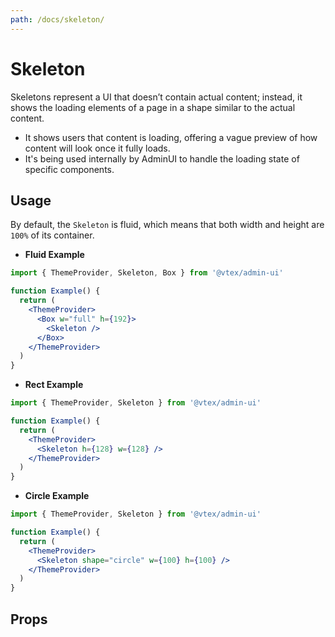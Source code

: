 ```yaml
---
path: /docs/skeleton/
---
```


# Skeleton

Skeletons represent a UI that doesn’t contain actual content; instead, it shows the loading elements of a page in a shape similar to the actual content.

- It shows users that content is loading, offering a vague preview of how content will look once it fully loads.
- It's being used internally by AdminUI to handle the loading state of specific components.

## Usage

By default, the `Skeleton` is fluid, which means that both width and height are `100%` of its container.

- **Fluid Example**

```jsx
import { ThemeProvider, Skeleton, Box } from '@vtex/admin-ui'

function Example() {
  return (
    <ThemeProvider>
      <Box w="full" h={192}>
        <Skeleton />
      </Box>
    </ThemeProvider>
  )
}
```

- **Rect Example**

```jsx
import { ThemeProvider, Skeleton } from '@vtex/admin-ui'

function Example() {
  return (
    <ThemeProvider>
      <Skeleton h={128} w={128} />
    </ThemeProvider>
  )
}
```

- **Circle Example**

```jsx
import { ThemeProvider, Skeleton } from '@vtex/admin-ui'

function Example() {
  return (
    <ThemeProvider>
      <Skeleton shape="circle" w={100} h={100} />
    </ThemeProvider>
  )
}
```

## Props

<proptypes heading="Skeleton" component="Skeleton" />
